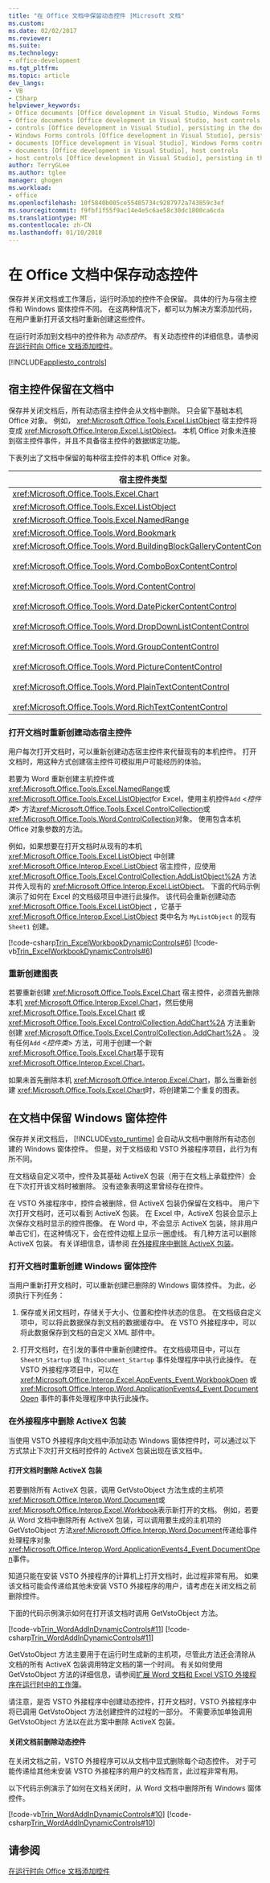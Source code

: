 ```yaml
---
title: "在 Office 文档中保留动态控件 |Microsoft 文档"
ms.custom: 
ms.date: 02/02/2017
ms.reviewer: 
ms.suite: 
ms.technology:
- office-development
ms.tgt_pltfrm: 
ms.topic: article
dev_langs:
- VB
- CSharp
helpviewer_keywords:
- Office documents [Office development in Visual Studio, Windows Forms controls
- Office documents [Office development in Visual Studio, host controls
- controls [Office development in Visual Studio], persisting in the document
- Windows Forms controls [Office development in Visual Studio], persisting in the document
- documents [Office development in Visual Studio], Windows Forms controls
- documents [Office development in Visual Studio], host controls
- host controls [Office development in Visual Studio], persisting in the document
author: TerryGLee
ms.author: tglee
manager: ghogen
ms.workload:
- office
ms.openlocfilehash: 10f5840b085ce55485734c9287972a743859c3ef
ms.sourcegitcommit: f9fbf1f55f9ac14e4e5c6ae58c30dc1800ca6cda
ms.translationtype: MT
ms.contentlocale: zh-CN
ms.lasthandoff: 01/10/2018
---
```

# <a name="persisting-dynamic-controls-in-office-documents"></a>在 Office 文档中保存动态控件
  保存并关闭文档或工作薄后，运行时添加的控件不会保留。 具体的行为与宿主控件和 Windows 窗体控件不同。 在这两种情况下，都可以为解决方案添加代码，在用户重新打开该文档时重新创建这些控件。  
  
 在运行时添加到文档中的控件称为 *动态控件*。 有关动态控件的详细信息，请参阅 [在运行时向 Office 文档添加控件](../vsto/adding-controls-to-office-documents-at-run-time.md)。  
  
 [!INCLUDE[appliesto_controls](../vsto/includes/appliesto-controls-md.md)]  
  
## <a name="persisting-host-controls-in-the-document"></a>宿主控件保留在文档中  
 保存并关闭文档后，所有动态宿主控件会从文档中删除。 只会留下基础本机 Office 对象。 例如， <xref:Microsoft.Office.Tools.Excel.ListObject> 宿主控件将变成 <xref:Microsoft.Office.Interop.Excel.ListObject>。 本机 Office 对象未连接到宿主控件事件，并且不具备宿主控件的数据绑定功能。  
  
 下表列出了文档中保留的每种宿主控件的本机 Office 对象。  
  
|宿主控件类型|本机 Office 对象类型|  
|-----------------------|-------------------------------|  
|<xref:Microsoft.Office.Tools.Excel.Chart>|<xref:Microsoft.Office.Interop.Excel.Chart>|  
|<xref:Microsoft.Office.Tools.Excel.ListObject>|<xref:Microsoft.Office.Interop.Excel.ListObject>|  
|<xref:Microsoft.Office.Tools.Excel.NamedRange>|<xref:Microsoft.Office.Interop.Excel.Range>|  
|<xref:Microsoft.Office.Tools.Word.Bookmark>|<xref:Microsoft.Office.Interop.Word.Bookmark>|  
|<xref:Microsoft.Office.Tools.Word.BuildingBlockGalleryContentControl><br /><br /> <xref:Microsoft.Office.Tools.Word.ComboBoxContentControl><br /><br /> <xref:Microsoft.Office.Tools.Word.ContentControl><br /><br /> <xref:Microsoft.Office.Tools.Word.DatePickerContentControl><br /><br /> <xref:Microsoft.Office.Tools.Word.DropDownListContentControl><br /><br /> <xref:Microsoft.Office.Tools.Word.GroupContentControl><br /><br /> <xref:Microsoft.Office.Tools.Word.PictureContentControl><br /><br /> <xref:Microsoft.Office.Tools.Word.PlainTextContentControl><br /><br /> <xref:Microsoft.Office.Tools.Word.RichTextContentControl>|<xref:Microsoft.Office.Interop.Word.ContentControl>|  
  
### <a name="re-creating-dynamic-host-controls-when-documents-are-opened"></a>打开文档时重新创建动态宿主控件  
 用户每次打开文档时，可以重新创建动态宿主控件来代替现有的本机控件。 打开文档时，用这种方式创建宿主控件可模拟用户可能经历的体验。  
  
 若要为 Word 重新创建主机控件或<xref:Microsoft.Office.Tools.Excel.NamedRange>或<xref:Microsoft.Office.Tools.Excel.ListObject>for Excel，使用主机控件`Add` \<*控件类*> 方法<xref:Microsoft.Office.Tools.Excel.ControlCollection>或<xref:Microsoft.Office.Tools.Word.ControlCollection>对象。 使用包含本机 Office 对象参数的方法。  
  
 例如，如果想要在打开文档时从现有的本机 <xref:Microsoft.Office.Tools.Excel.ListObject> 中创建 <xref:Microsoft.Office.Interop.Excel.ListObject> 宿主控件，应使用 <xref:Microsoft.Office.Tools.Excel.ControlCollection.AddListObject%2A> 方法并传入现有的 <xref:Microsoft.Office.Interop.Excel.ListObject>。 下面的代码示例演示了如何在 Excel 的文档级项目中进行此操作。 该代码会重新创建动态 <xref:Microsoft.Office.Tools.Excel.ListObject> ，它基于 <xref:Microsoft.Office.Interop.Excel.ListObject> 类中名为 `MyListObject` 的现有 `Sheet1` 创建。  
  
 [!code-csharp[Trin_ExcelWorkbookDynamicControls#6](../vsto/codesnippet/CSharp/trin_excelworkbookdynamiccontrols4/Sheet1.cs#6)]
 [!code-vb[Trin_ExcelWorkbookDynamicControls#6](../vsto/codesnippet/VisualBasic/trin_excelworkbookdynamiccontrols4/Sheet1.vb#6)]  
  
### <a name="re-creating-charts"></a>重新创建图表  
 若要重新创建 <xref:Microsoft.Office.Tools.Excel.Chart> 宿主控件，必须首先删除本机 <xref:Microsoft.Office.Interop.Excel.Chart>，然后使用 <xref:Microsoft.Office.Tools.Excel.Chart> 或 <xref:Microsoft.Office.Tools.Excel.ControlCollection.AddChart%2A> 方法重新创建 <xref:Microsoft.Office.Tools.Excel.ControlCollection.AddChart%2A> 。 没有任何`Add` \<*控件类*> 方法，可用于创建一个新<xref:Microsoft.Office.Tools.Excel.Chart>基于现有<xref:Microsoft.Office.Interop.Excel.Chart>。  
  
 如果未首先删除本机 <xref:Microsoft.Office.Interop.Excel.Chart>，那么当重新创建 <xref:Microsoft.Office.Tools.Excel.Chart>时，将创建第二个重复的图表。  
  
## <a name="persisting-windows-forms-controls-in-documents"></a>在文档中保留 Windows 窗体控件  
 保存并关闭文档后， [!INCLUDE[vsto_runtime](../vsto/includes/vsto-runtime-md.md)] 会自动从文档中删除所有动态创建的 Windows 窗体控件。 但是，对于文档级和 VSTO 外接程序项目，此行为有所不同。  
  
 在文档级自定义项中，控件及其基础 ActiveX 包装（用于在文档上承载控件）会在下次打开该文档时被删除。 没有迹象表明这里曾经存在控件。  
  
 在 VSTO 外接程序中，控件会被删除，但 ActiveX 包装仍保留在文档中。 用户下次打开文档时，还可以看到 ActiveX 包装。 在 Excel 中，ActiveX 包装会显示上次保存文档时显示的控件图像。 在 Word 中，不会显示 ActiveX 包装，除非用户单击它们，在这种情况下，会在控件边框上显示一圈虚线。 有几种方法可以删除 ActiveX 包装。 有关详细信息，请参阅 [在外接程序中删除 ActiveX 包装](#removingActiveX)。  
  
### <a name="re-creating-windows-forms-controls-when-documents-are-opened"></a>打开文档时重新创建 Windows 窗体控件  
 当用户重新打开文档时，可以重新创建已删除的 Windows 窗体控件。 为此，必须执行下列任务：  
  
1.  保存或关闭文档时，存储关于大小、位置和控件状态的信息。 在文档级自定义项中，可以将此数据保存到文档的数据缓存中。 在 VSTO 外接程序中，可以将此数据保存到文档的自定义 XML 部件中。  
  
2.  打开文档时，在引发的事件中重新创建控件。 在文档级项目中，可以在 `Sheet`*n*`_Startup` 或 `ThisDocument_Startup` 事件处理程序中执行此操作。 在 VSTO 外接程序项目中，可以在 <xref:Microsoft.Office.Interop.Excel.AppEvents_Event.WorkbookOpen> 或 <xref:Microsoft.Office.Interop.Word.ApplicationEvents4_Event.DocumentOpen> 事件的事件处理程序中执行此操作。  
  
###  <a name="removingActiveX"></a> 在外接程序中删除 ActiveX 包装  
 当使用 VSTO 外接程序向文档中添加动态 Windows 窗体控件时，可以通过以下方式禁止下次打开文档时控件的 ActiveX 包装出现在该文档中。  
  
#### <a name="removing-activex-wrappers-when-the-document-is-opened"></a>打开文档时删除 ActiveX 包装  
 若要删除所有 ActiveX 包装，调用 GetVstoObject 方法生成的主机项<xref:Microsoft.Office.Interop.Word.Document>或<xref:Microsoft.Office.Interop.Excel.Workbook>表示新打开的文档。 例如，若要从 Word 文档中删除所有 ActiveX 包装，可以调用要生成的主机项的 GetVstoObject 方法<xref:Microsoft.Office.Interop.Word.Document>传递给事件处理程序对象<xref:Microsoft.Office.Interop.Word.ApplicationEvents4_Event.DocumentOpen>事件。  
  
 知道只能在安装 VSTO 外接程序的计算机上打开文档时，此过程非常有用。 如果该文档可能会传递给其他未安装 VSTO 外接程序的用户，请考虑在关闭文档之前删除控件。  
  
 下面的代码示例演示如何在打开该文档时调用 GetVstoObject 方法。  
  
 [!code-vb[Trin_WordAddInDynamicControls#11](../vsto/codesnippet/VisualBasic/trin_wordaddindynamiccontrols/ThisAddIn.vb#11)]
 [!code-csharp[Trin_WordAddInDynamicControls#11](../vsto/codesnippet/CSharp/Trin_WordAddInDynamicControls/ThisAddIn.cs#11)]  
  
 GetVstoObject 方法主要用于在运行时生成新的主机项，尽管此方法还会清除从文档的所有 ActiveX 包装调用特定文档的第一个时间。 有关如何使用 GetVstoObject 方法的详细信息，请参阅[扩展 Word 文档和 Excel VSTO 外接程序在运行时中的工作簿](../vsto/extending-word-documents-and-excel-workbooks-in-vsto-add-ins-at-run-time.md)。  
  
 请注意，是否 VSTO 外接程序中创建动态控件，打开文档时，VSTO 外接程序中将已调用 GetVstoObject 方法创建控件的过程的一部分。 不需要添加单独调用 GetVstoObject 方法以在此方案中删除 ActiveX 包装。  
  
#### <a name="removing-the-dynamic-controls-before-the-document-is-closed"></a>关闭文档前删除动态控件  
 在关闭文档之前，VSTO 外接程序可以从文档中显式删除每个动态控件。 对于可能传递给其他未安装 VSTO 外接程序的用户的文档而言，此过程非常有用。  
  
 以下代码示例演示了如何在文档关闭时，从 Word 文档中删除所有 Windows 窗体控件。  
  
 [!code-vb[Trin_WordAddInDynamicControls#10](../vsto/codesnippet/VisualBasic/trin_wordaddindynamiccontrols/ThisAddIn.vb#10)]
 [!code-csharp[Trin_WordAddInDynamicControls#10](../vsto/codesnippet/CSharp/Trin_WordAddInDynamicControls/ThisAddIn.cs#10)]  
  
## <a name="see-also"></a>请参阅  
 [在运行时向 Office 文档添加控件](../vsto/adding-controls-to-office-documents-at-run-time.md)  
  
  